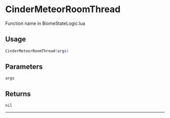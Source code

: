# CinderMeteorRoomThread
Function name in BiomeStateLogic.lua
## Usage
```lua
CinderMeteorRoomThread(args)
```
## Parameters
`args`
## Returns
`nil`

---